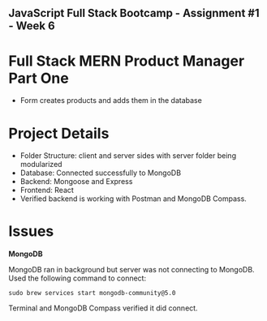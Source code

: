 ## JavaScript Full Stack Bootcamp - Assignment #1 - Week 6





# Full Stack MERN Product Manager Part One

* Form creates products and adds them in the database

# Project Details

* Folder Structure: client and server sides with server folder being modularized 
* Database: Connected successfully to MongoDB
* Backend: Mongoose and Express
* Frontend: React
* Verified backend is working with Postman and MongoDB Compass. 

# Issues

**MongoDB**

MongoDB ran in background but server was not connecting to MongoDB. Used the following command to connect:

`sudo brew services start mongodb-community@5.0`

Terminal and MongoDB Compass verified it did connect. 